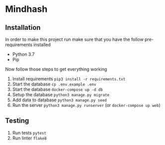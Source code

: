 # Mindhash

## Installation
In order to make this project run make sure that you have the follow pre-requirements installed

- Python 3.7
- Pip

Now follow those steps to get everything working

1. Install requirements `pip3 install -r requirements.txt`
1. Start the database `cp .env.example .env`
1. Start the database `docker-compose up -d db`
1. Setup the database `python3 manage.py migrate`
1. Add data to database `python3 manage.py seed`
1. Run the server `python3 manage.py runserver` (or `docker-compose up web`)

## Testing
1. Run tests `pytest`
1. Run linter `flake8`